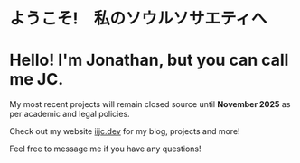 <!-- Comments
- Markdown cheatsheet
  https://github.com/adam-p/markdown-here/wiki/Markdown-Cheatsheet 

- Bunch of README templates, but don't go too crazy 
  https://github.com/durgeshsamariya/awesome-github-profile-readme-templates/tree/master/templates

  See history changes for initial template
-->

# ようこそ!　私のソウルソサエティへ

# Hello! I'm Jonathan, but you can call me JC.

My most recent projects will remain closed source until **November 2025** as per academic and legal policies.  

Check out my website [iijc.dev](https://iijc.dev) for my blog, projects and more!  


Feel free to message me if you have any questions!



